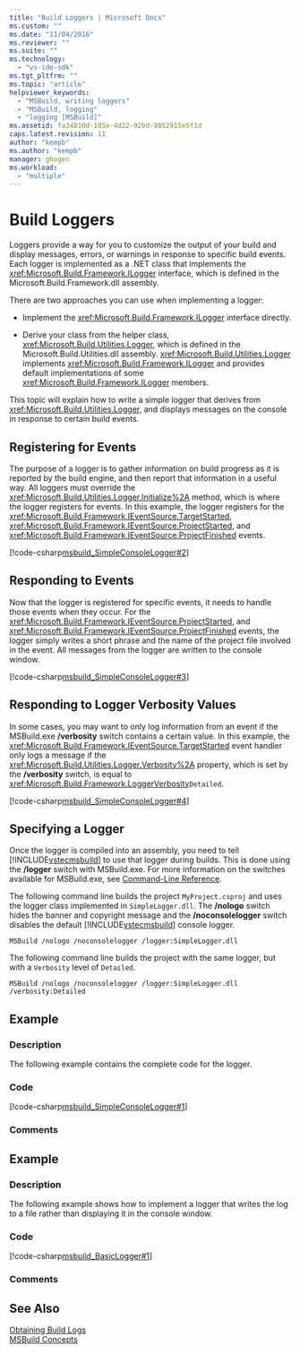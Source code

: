 ```yaml
---
title: "Build Loggers | Microsoft Docs"
ms.custom: ""
ms.date: "11/04/2016"
ms.reviewer: ""
ms.suite: ""
ms.technology: 
  - "vs-ide-sdk"
ms.tgt_pltfrm: ""
ms.topic: "article"
helpviewer_keywords: 
  - "MSBuild, writing loggers"
  - "MSBuild, logging"
  - "logging [MSBuild]"
ms.assetid: fa34810d-185a-4d22-92bd-9852915e5f1d
caps.latest.revision: 11
author: "kempb"
ms.author: "kempb"
manager: ghogen
ms.workload: 
  - "multiple"
---
```

# Build Loggers
Loggers provide a way for you to customize the output of your build and display messages, errors, or warnings in response to specific build events. Each logger is implemented as a .NET class that implements the <xref:Microsoft.Build.Framework.ILogger> interface, which is defined in the Microsoft.Build.Framework.dll assembly.  
  
 There are two approaches you can use when implementing a logger:  
  
-   Implement the <xref:Microsoft.Build.Framework.ILogger> interface directly.  
  
-   Derive your class from the helper class, <xref:Microsoft.Build.Utilities.Logger>, which is defined in the Microsoft.Build.Utilities.dll assembly. <xref:Microsoft.Build.Utilities.Logger> implements <xref:Microsoft.Build.Framework.ILogger> and provides default implementations of some <xref:Microsoft.Build.Framework.ILogger> members.  
  
 This topic will explain how to write a simple logger that derives from <xref:Microsoft.Build.Utilities.Logger>, and displays messages on the console in response to certain build events.  
  
## Registering for Events  
 The purpose of a logger is to gather information on build progress as it is reported by the build engine, and then report that information in a useful way. All loggers must override the <xref:Microsoft.Build.Utilities.Logger.Initialize%2A> method, which is where the logger registers for events. In this example, the logger registers for the <xref:Microsoft.Build.Framework.IEventSource.TargetStarted>, <xref:Microsoft.Build.Framework.IEventSource.ProjectStarted>, and <xref:Microsoft.Build.Framework.IEventSource.ProjectFinished> events.  
  
 [!code-csharp[msbuild_SimpleConsoleLogger#2](../msbuild/codesnippet/CSharp/build-loggers_1.cs)]  
  
## Responding to Events  
 Now that the logger is registered for specific events, it needs to handle those events when they occur. For the <xref:Microsoft.Build.Framework.IEventSource.ProjectStarted>, and <xref:Microsoft.Build.Framework.IEventSource.ProjectFinished> events, the logger simply writes a short phrase and the name of the project file involved in the event. All messages from the logger are written to the console window.  
  
 [!code-csharp[msbuild_SimpleConsoleLogger#3](../msbuild/codesnippet/CSharp/build-loggers_2.cs)]  
  
## Responding to Logger Verbosity Values  
 In some cases, you may want to only log information from an event if the MSBuild.exe **/verbosity** switch contains a certain value. In this example, the <xref:Microsoft.Build.Framework.IEventSource.TargetStarted> event handler only logs a message if the <xref:Microsoft.Build.Utilities.Logger.Verbosity%2A> property, which is set by the **/verbosity** switch, is equal to <xref:Microsoft.Build.Framework.LoggerVerbosity>`Detailed`.  
  
 [!code-csharp[msbuild_SimpleConsoleLogger#4](../msbuild/codesnippet/CSharp/build-loggers_3.cs)]  
  
## Specifying a Logger  
 Once the logger is compiled into an assembly, you need to tell [!INCLUDE[vstecmsbuild](../extensibility/internals/includes/vstecmsbuild_md.md)] to use that logger during builds. This is done using the **/logger** switch with MSBuild.exe. For more information on the switches available for MSBuild.exe, see [Command-Line Reference](../msbuild/msbuild-command-line-reference.md).  
  
 The following command line builds the project `MyProject.csproj` and uses the logger class implemented in `SimpleLogger.dll`. The **/nologo** switch hides the banner and copyright message and the **/noconsolelogger** switch disables the default [!INCLUDE[vstecmsbuild](../extensibility/internals/includes/vstecmsbuild_md.md)] console logger.  
  
```  
MSBuild /nologo /noconsolelogger /logger:SimpleLogger.dll  
```  
  
 The following command line builds the project with the same logger, but with a `Verbosity` level of `Detailed`.  
  
```  
MSBuild /nologo /noconsolelogger /logger:SimpleLogger.dll /verbosity:Detailed  
```  
  
## Example  
  
### Description  
 The following example contains the complete code for the logger.  
  
### Code  
 [!code-csharp[msbuild_SimpleConsoleLogger#1](../msbuild/codesnippet/CSharp/build-loggers_4.cs)]  
  
### Comments  
  
## Example  
  
### Description  
 The following example shows how to implement a logger that writes the log to a file rather than displaying it in the console window.  
  
### Code  
 [!code-csharp[msbuild_BasicLogger#1](../msbuild/codesnippet/CSharp/build-loggers_5.cs)]  
  
### Comments  
  
## See Also  
 [Obtaining Build Logs](../msbuild/obtaining-build-logs-with-msbuild.md)   
 [MSBuild Concepts](../msbuild/msbuild-concepts.md)